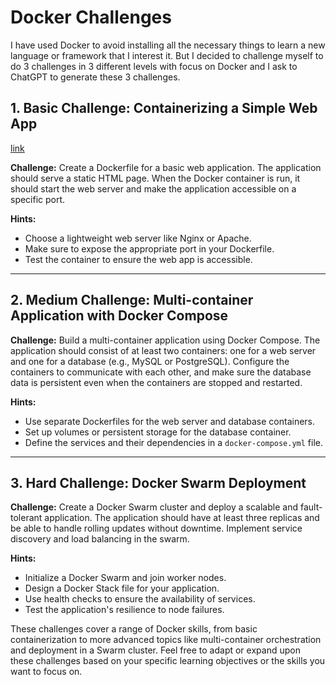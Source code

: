 # Docker Challenges

I have used Docker to avoid installing all the necessary things to learn a new language or framework that I interest it. But I decided to challenge myself to do 3 challenges in 3 different levels with focus on Docker and I ask to ChatGPT to generate these 3 challenges.

## 1. Basic Challenge: Containerizing a Simple Web App

[link](/containerizing-simple-web-app)

**Challenge:**
Create a Dockerfile for a basic web application. The application should serve a static HTML page. When the Docker container is run, it should start the web server and make the application accessible on a specific port.

**Hints:**

- Choose a lightweight web server like Nginx or Apache.
- Make sure to expose the appropriate port in your Dockerfile.
- Test the container to ensure the web app is accessible.

---

## 2. Medium Challenge: Multi-container Application with Docker Compose

**Challenge:**
Build a multi-container application using Docker Compose. The application should consist of at least two containers: one for a web server and one for a database (e.g., MySQL or PostgreSQL). Configure the containers to communicate with each other, and make sure the database data is persistent even when the containers are stopped and restarted.

**Hints:**

- Use separate Dockerfiles for the web server and database containers.
- Set up volumes or persistent storage for the database container.
- Define the services and their dependencies in a `docker-compose.yml` file.

---

## 3. Hard Challenge: Docker Swarm Deployment

**Challenge:**
Create a Docker Swarm cluster and deploy a scalable and fault-tolerant application. The application should have at least three replicas and be able to handle rolling updates without downtime. Implement service discovery and load balancing in the swarm.

**Hints:**

- Initialize a Docker Swarm and join worker nodes.
- Design a Docker Stack file for your application.
- Use health checks to ensure the availability of services.
- Test the application's resilience to node failures.

These challenges cover a range of Docker skills, from basic containerization to more advanced topics like multi-container orchestration and deployment in a Swarm cluster. Feel free to adapt or expand upon these challenges based on your specific learning objectives or the skills you want to focus on.
